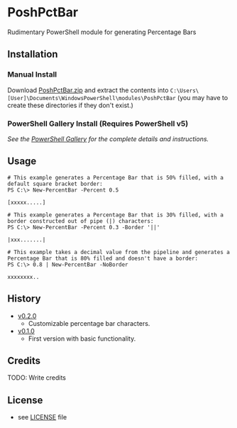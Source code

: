 # PoshPctBar
Rudimentary PowerShell module for generating Percentage Bars

## Installation

### Manual Install

Download [PoshPctBar.zip](https://github.com/Windos/PoshPctBar/releases/download/v0.1.0/PoshPctBar.zip) and extract the contents into `C:\Users\[User]\Documents\WindowsPowerShell\modules\PoshPctBar` (you may have to create these directories if they don't exist.)

### PowerShell Gallery Install (Requires PowerShell v5)

_See the [PowerShell Gallery](http://www.powershellgallery.com/packages/PoshPctBar/) for the complete details and instructions._

## Usage

    # This example generates a Percentage Bar that is 50% filled, with a default square bracket border:
    PS C:\> New-PercentBar -Percent 0.5
    
    [xxxxx.....]
    
    # This example generates a Percentage Bar that is 30% filled, with a border constructed out of pipe (|) characters:
    PS C:\> New-PercentBar -Percent 0.3 -Border '||'
    
    |xxx.......|
    
    # This example takes a decimal value from the pipeline and generates a Percentage Bar that is 80% filled and doesn't have a border:
    PS C:\> 0.8 | New-PercentBar -NoBorder
    
    xxxxxxxx..

## History
* [v0.2.0](https://github.com/Windos/PoshPctBar/releases/v0.2.0)
  * Customizable percentage bar characters.
* [v0.1.0](https://github.com/Windos/PoshPctBar/releases/v0.1.0)
  * First version with basic functionality.

## Credits
TODO: Write credits

## License
* see [LICENSE](LICENSE) file
